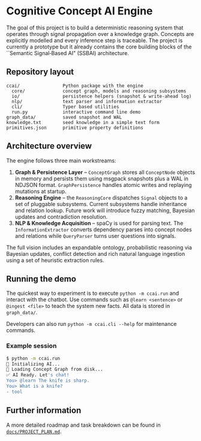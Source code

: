 # Cognitive Concept AI Engine

The goal of this project is to build a deterministic reasoning system that
operates through signal propagation over a knowledge graph.  Concepts are
explicitly modelled and every inference step is traceable.  The project is
currently a prototype but it already contains the core building blocks of the
``Semantic Signal‑Based AI" (SSBAI) architecture.

## Repository layout

```
ccai/                Python package with the engine
  core/              concept graph, models and reasoning subsystems
  io/                persistence helpers (snapshot & write‑ahead log)
  nlp/               text parser and information extractor
  cli/               Typer based utilities
  run.py             interactive command line demo
graph_data/          saved snapshot and WAL
knowledge.txt        seed knowledge in a simple text form
primitives.json      primitive property definitions
```

## Architecture overview

The engine follows three main workstreams:

1. **Graph & Persistence Layer** – `ConceptGraph` stores all `ConceptNode` objects
   in memory and persists them using msgpack snapshots plus a WAL in NDJSON
   format.  `GraphPersistence` handles atomic writes and replaying mutations at
   startup.
2. **Reasoning Engine** – the `ReasoningCore` dispatches `Signal` objects to a
   set of pluggable subsystems.  Current subsystems handle inheritance and
   relation lookup.  Future work will introduce fuzzy matching, Bayesian
   updates and contradiction resolution.
3. **NLP & Knowledge Acquisition** – spaCy is used for parsing text.  The
   `InformationExtractor` converts dependency parses into concept nodes and
   relations while `QueryParser` turns user questions into signals.

The full vision includes an expandable ontology, probabilistic reasoning via
Bayesian updates, conflict detection and rich natural language ingestion using a
set of heuristic extraction rules.

## Running the demo

The quickest way to experiment is to execute `python -m ccai.run` and interact
with the chatbot.  Use commands such as `@learn <sentence>` or `@ingest <file>`
to teach the system new facts.  All data is stored in `graph_data/`.

Developers can also run `python -m ccai.cli --help` for maintenance commands.

### Example session

```bash
$ python -m ccai.run
🤖 Initializing AI...
🧠 Loading Concept Graph from disk...
✅ AI Ready. Let's chat!
You> @learn The knife is sharp.
You> What is a knife?
- tool
```

## Further information

A more detailed roadmap and task breakdown can be found in
[`docs/PROJECT_PLAN.md`](docs/PROJECT_PLAN.md).
